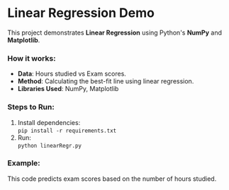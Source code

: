 # Linear Regression Demo

This project demonstrates **Linear Regression** using Python's **NumPy** and **Matplotlib**.

### How it works:
- **Data**: Hours studied vs Exam scores.
- **Method**: Calculating the best-fit line using linear regression.
- **Libraries Used**: NumPy, Matplotlib

### Steps to Run:
1. Install dependencies:  
   `pip install -r requirements.txt`
2. Run:  
   `python linearRegr.py`

### Example:
This code predicts exam scores based on the number of hours studied.
